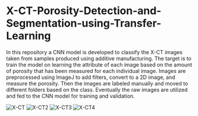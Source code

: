 # X-CT-Porosity-Detection-and-Segmentation-using-Transfer-Learning

In this repository a CNN model is developed to classify the X-CT images taken from samples produced using additive manufacturing. The target is to train the model on learning the attribute of each image based on the amount of porosity that has been measured for each individual image.
Images are preprocessed using ImageJ to add filters, convert to a 2D image, and measure the porosity. Then the images are labeled manually and moved to different folders based on the class. 
Eventually the raw images are utilized and fed to the CNN model for training and validation.


![X-CT](https://user-images.githubusercontent.com/56824605/215649938-03c95882-fd9c-4c5b-9fa2-5d7275c18a1d.png)
![X-CT2](https://user-images.githubusercontent.com/56824605/215650336-c7d4f2f9-4e3a-4407-974c-66a9ea43a6cd.png)
![X-CT3](https://user-images.githubusercontent.com/56824605/215650346-c6b9bcce-7c07-4e7d-ba5e-6327f9eb7874.png)
![X-CT4](https://user-images.githubusercontent.com/56824605/215650351-9e9fad08-6de7-4627-a003-03878b8803fe.png)
